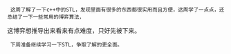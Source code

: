      这周了解了一下c++中的STL，发现里面有很多的东西都很实用而且方便，这周学了一点点，还总结了一下一些常用的博弈算法，

这博弈想推导出来看来有点难度，只好先被下来。

     下周准备继续学习一下STL，争取了解的更全面。